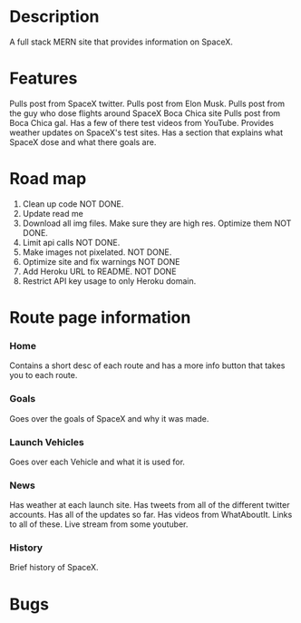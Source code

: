 # Description

A full stack MERN site that provides information on SpaceX.

# Features

Pulls post from SpaceX twitter.
Pulls post from Elon Musk.
Pulls post from the guy who dose flights around SpaceX Boca Chica site
Pulls post from Boca Chica gal.
Has a few of there test videos from YouTube.
Provides weather updates on SpaceX's test sites.
Has a section that explains what SpaceX dose and what there goals are.

# Road map

1.  Clean up code NOT DONE.
2.  Update read me
3.  Download all img files. Make sure they are high res. Optimize them NOT DONE.
4.  Limit api calls NOT DONE.
5.  Make images not pixelated. NOT DONE.
6.  Optimize site and fix warnings NOT DONE
7.  Add Heroku URL to README. NOT DONE
8.  Restrict API key usage to only Heroku domain.

# Route page information

### Home

Contains a short desc of each route and has a more info button that takes you to each route.

### Goals

Goes over the goals of SpaceX and why it was made.

### Launch Vehicles

Goes over each Vehicle and what it is used for.

### News

Has weather at each launch site. Has tweets from all of the different twitter accounts. Has all of the updates so far.
Has videos from WhatAboutIt. Links to all of these. Live stream from some youtuber.

### History

Brief history of SpaceX.

# Bugs
